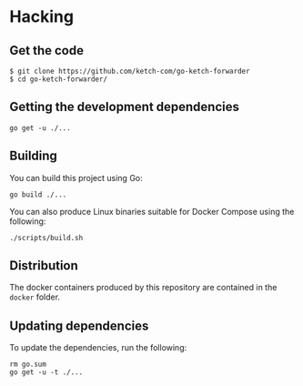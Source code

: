 # Hacking

## Get the code

```shell
$ git clone https://github.com/ketch-com/go-ketch-forwarder
$ cd go-ketch-forwarder/
```

## Getting the development dependencies

```shell
go get -u ./...
```

## Building

You can build this project using Go:

```shell
go build ./...
```

You can also produce Linux binaries suitable for Docker Compose using the following:

```shell
./scripts/build.sh
```

## Distribution

The docker containers produced by this repository are contained in the `docker` folder.

## Updating dependencies

To update the dependencies, run the following:

```shell
rm go.sum
go get -u -t ./...
```

